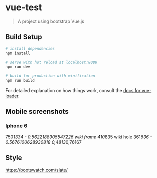 # vue-test

> A project using bootstrap Vue.js

## Build Setup

``` bash
# install dependencies
npm install

# serve with hot reload at localhost:8080
npm run dev

# build for production with minification
npm run build
```

For detailed explanation on how things work, consult the [docs for vue-loader](http://vuejs.github.io/vue-loader).

## Mobile screenshots

### Iphone 6
750*1334 - 0.5622188905547226
wiki frame 410*835
wiki hole 361*636 - 0.5676100628930818
0,4813*0,76167

## Style

https://bootswatch.com/slate/